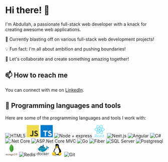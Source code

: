 # Hi there! 👋

I'm Abdullah, a passionate full-stack web developer with a knack for creating awesome web applications.

🚀 Currently blasting off on various full-stack web development projects!

💡 Fun fact: I'm all about ambition and pushing boundaries! 

🤝 Let's collaborate and create something amazing together! 

## 📫 How to reach me

You can connect with me on [LinkedIn](https://www.linkedin.com/in/abdullah-alaadine/).

## 🔧 Programming languages and tools

Here are some of the programming languages and tools I work with:

<p align="left">
  <img src="https://play-lh.googleusercontent.com/RslBy1o2NEBYUdRjQtUqLbN-ZM2hpks1mHPMiHMrpAuLqxeBPcFSAjo65nQHbTA53YYn" alt="HTML5" width="40" height="40"/>
  <img src="https://raw.githubusercontent.com/devicons/devicon/master/icons/javascript/javascript-original.svg" alt="JavaScript" width="40" height="40"/>
  <img src="https://raw.githubusercontent.com/devicons/devicon/master/icons/typescript/typescript-original.svg" alt="TypeScript" width="40" height="40"/>
  <img src="https://pplware.sapo.pt/wp-content/uploads/2019/10/node_capa_2-720x405.jpg" alt="Node + express" width="40" height="40"/>
  <img src="https://raw.githubusercontent.com/devicons/devicon/master/icons/react/react-original-wordmark.svg" alt="React" width="40" height="40"/>
  <img src="https://cdn.dribbble.com/userupload/4083899/file/original-c03d78df68ea18e80cfad52198f8d44e.png?compress=1&resize=400x300&vertical=center" alt="Next.js" width="40" height="40"/>
  <img src="https://upload.wikimedia.org/wikipedia/commons/thumb/c/cf/Angular_full_color_logo.svg/2048px-Angular_full_color_logo.svg.png" alt="Angular" width="40" height="40"/>
  <img src="https://camo.githubusercontent.com/8d56e87edf99e89bfc457cd62462e0b7aae19e6b197b1df5c542d474d8d76f81/68747470733a2f2f646576656c6f7065722e6665646f726170726f6a6563742e6f72672f7374617469632f6c6f676f2f6373686172702e706e67" alt="C#" width="40" height="40"/>
  <img src="https://upload.wikimedia.org/wikipedia/commons/thumb/e/ee/.NET_Core_Logo.svg/2048px-.NET_Core_Logo.svg.png" alt=".Net Core" width="40" height="40"/>
  <img src="https://codeopinion.com/wp-content/uploads/2017/06/Bitmap-MEDIUM_ASP.NET-Core-MVC-Logo_2colors_Square_Boxed_RGB.png" alt="ASP.Net Core MVC" width="40" height="40"/>
  <img src="https://www.freecodecamp.org/news/content/images/2021/10/golang.png" alt="Go" width="40" height="40"/>
  <img src="https://i.ytimg.com/vi/5SeYS2aRF34/mqdefault.jpg" alt="Fiber" width="40" height="40"/> 
  <img src="https://logodix.com/logo/696504.png" alt="SQL Server" width="40" height="40"/>
  <img src="https://upload.wikimedia.org/wikipedia/commons/thumb/2/29/Postgresql_elephant.svg/1985px-Postgresql_elephant.svg.png" alt="Postgresql" width="40" height="40"/>
  <img src="https://raw.githubusercontent.com/devicons/devicon/master/icons/mongodb/mongodb-original-wordmark.svg" alt="MongoDB" width="40" height="40"/>
  <img src="https://www.stackery.io/assets/images/posts/redis-cache-cluster-support/featured.svg" alt="Redis" width="40" height="40"/>
  <img src="https://raw.githubusercontent.com/devicons/devicon/master/icons/docker/docker-original-wordmark.svg" alt="Docker" width="40" height="40"/>
  <img src="https://raw.githubusercontent.com/devicons/devicon/master/icons/linux/linux-original.svg" alt="Linux" width="40" height="40"/>
  <img src="https://www.vectorlogo.zone/logos/git-scm/git-scm-icon.svg" alt="Git" width="40" height="40"/>
</p>
